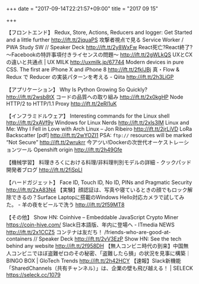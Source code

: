 +++
date = "2017-09-14T22:21:57+09:00"
title = "2017 09 15"

+++



【フロントエンド】
Redux, Store, Actions, Reducers and logger: Get Started and a little further http://ift.tt/2jquaPS
攻撃者視点で見る Service Worker / PWA Study SW // Speaker Deck http://ift.tt/2y8WxFw
React死亡?React終了?～Facebookの特許事項付きライセンスの問題～ http://ift.tt/2gWLkQS
UXとCXの違いと共通点 | UX MILK http://uxmilk.jp/67744
Modern devices in pure CSS. The first are iPhone X and iPhone 8 http://ift.tt/2fklJBj
真・Flow & Redux で Reducer の実装パターンを考える - Qiita http://ift.tt/2h3LiGP

【アプリケーション】
Why Is Python Growing So Quickly? http://ift.tt/2wsb8tX
コードの品質への取り組み http://ift.tt/2x0kgHP
Node HTTP/2 to HTTP/1.1 Proxy http://ift.tt/2eRl1uK

【インフラミドルウェア】
Interesting commands for the Linux shell http://ift.tt/2xAVf9y
Windows for Linux Nerds http://ift.tt/2xls3lM
Linux and Me: Why I Fell in Love with Arch Linux – Jon Ribeiro http://ift.tt/2jrLiVD
LoRa Backscatter [pdf] http://ift.tt/2wYOZI1
PSA: `ftp://` resources will be marked “Not Secure” http://ift.tt/2wrukrr
今アツい!Dockerの次世代オーケストレーションツール Openshift origin http://ift.tt/2h49Gfe

【機械学習】
料理きろくにおける料理/非料理判別モデルの詳細 - クックパッド開発者ブログ http://ift.tt/2fiSpLl

【ハードガジェット】
Face ID, Touch ID, No ID, PINs and Pragmatic Security http://ift.tt/2xA83N4
【実験】顔認証は、写真や寝ているときの顔でもロック解除できるの？Surface Laptopに搭載のWindows Hello対応カメラで試してみた。 - 羊の夜をビールで洗う http://ift.tt/2f59MT8

【その他】
Show HN: Coinhive – Embeddable JavaScript Crypto Miner https://coin-hive.com/
Slack日本語版、年内に登場へ - ITmedia NEWS http://ift.tt/2x1CCZ5
コンテナは友だち！ /friends-who-are-good-at-containers // Speaker Deck http://ift.tt/2vV3EzP
Show HN: See the tech behind any website http://ift.tt/2f958DH
【無人コンビニ時代の到来】中国無人コンビニでほぼ盗難ゼロのその秘密、「盗難したら損」の状況を見事に構築｜BINGO BOX | GloTech Trends http://ift.tt/2h42HCY
【速報】Slack新機能「SharedChannels（共有チャンネル）」は、企業の壁も飛び越える！ | SELECK https://seleck.cc/1079

